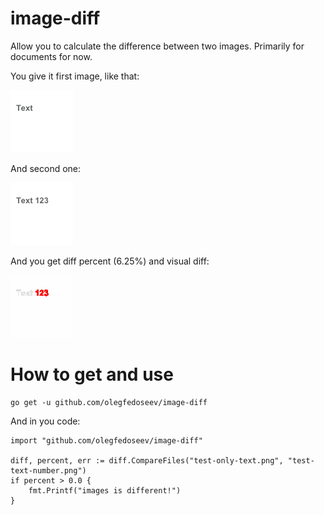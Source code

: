 # image-diff
Allow you to calculate the difference between two images. Primarily for documents for now.

You give it first image, like that:

![test-only-text](testdata/test-only-text.png?raw=true "test-only-text")

And second one:

![test-text-number](testdata/test-text-number.png?raw=true "test-text-number")

And you get diff percent (6.25%) and visual diff:

![diff](testdata/diff.png?raw=true "diff")

# How to get and use

```
go get -u github.com/olegfedoseev/image-diff
```

And in you code:

```
import "github.com/olegfedoseev/image-diff"

diff, percent, err := diff.CompareFiles("test-only-text.png", "test-text-number.png")
if percent > 0.0 {
    fmt.Printf("images is different!")
}
```
